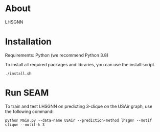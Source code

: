 
# About

LHSGNN

# Installation

Requirements: Python (we recommend Python 3.8)

To install all required packages and libraries, you can use the install script. 

`./install.sh`


# Run SEAM

To train and test LHSGNN on predicting 3-clique on the USAir graph, use the following command:

`python Main.py --data-name USAir --prediction-method lhsgnn --motif clique --motif-k 3`
